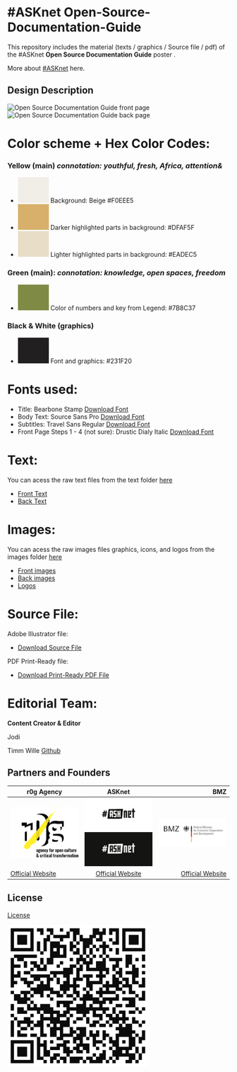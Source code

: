 # #ASKnet Open-Source-Documentation-Guide

This repository includes the material (texts / graphics / Source file / pdf) of the #ASKnet __Open Source Documentation Guide__ poster .

More about [#ASKnet](https://asknet.community/) here.

## Design Description

![Open Source Documentation Guide front page](ODG-front.png)
![Open Source Documentation Guide back page](ODG-back.png)


# **Color scheme + Hex Color Codes:**

### Yellow (main) *connotation: youthful, fresh, Africa, attention&*

* ![#F0EEE5](color-codes/F0EEE5.png) Background: Beige #F0EEE5 
* ![#DFAF5F](color-codes/DFAF5F.png) Darker highlighted parts in background: #DFAF5F 
* ![#EADEC5](color-codes/EADEC5.png) Lighter highlighted parts in background: #EADEC5

### Green (main): *connotation: knowledge, open spaces, freedom*

* ![#7B8C37](color-codes/7B8C37.png) Color of numbers and key from Legend: #7B8C37 

### Black & White (graphics)

* ![#231F20](color-codes/231F20.png) Font and graphics: #231F20 

# **Fonts used:**

* Title: Bearbone Stamp [Download Font](https://www.dfonts.org/fonts/bearbone-sans/)
* Body Text: Source Sans Pro [Download Font](https://fonts.google.com/specimen/Source+Sans+Pro/)
* Subtitles: Travel Sans Regular [Download Font](https://ifonts.xyz/travel-font.html)
* Front Page Steps 1 - 4 (not sure): Drustic Dialy Italic [Download Font](https://allbestfonts.com/drusticdialy/)

# **Text:**

You can acess the raw text files from the text folder [here](https://github.com/opencultureagency/Open-Documentation-Guide/tree/master/text)

* [Front Text](text/text-ODG-front.txt)
* [Back Text](text/text-ODG-back.txt)


# **Images:**

You can acess the raw images files graphics, icons, and logos from the images folder [here](https://github.com/opencultureagency/Open-Documentation-Guide/tree/master/images)

* [Front images](https://github.com/opencultureagency/Open-Documentation-Guide/tree/master/images/front)
* [Back images](https://github.com/opencultureagency/Open-Documentation-Guide/tree/master/images/back)
* [Logos](https://github.com/opencultureagency/Open-Documentation-Guide/tree/master/images/logos)

# **Source File:**

Adobe Illustrator file:
* [Download Source File](https://cloud.openculture.agency/index.php/s/qLzMayizsELSWcd)

PDF Print-Ready file:
* [Download Print-Ready PDF File](https://cloud.openculture.agency/index.php/s/zwx5t75CyGjtNja)


# **Editorial Team:**
**Content Creator & Editor**

Jodi

Timm Wille [Github](https://github.com/timmwille/)

## Partners and Founders


| r0g Agency |      ASKnet      |  BMZ |
|----------|:-------------:|------:|
| [![r0g Logo](images/logos/r0g-logo-new-2021.png)](https://openculture.agency/)| [![#ASKnet Logo](images/logos/asknet-logo.png)](https://github.com/ASKnet-Open-Training)| [![#ASKnet Logo](images/logos/bmz-logo.png)](https://www.bmz.de/en/) |
| [Official Website](https://openculture.agency/) | [Official Website](https://github.com/ASKnet-Open-Training) | [Official Website](https://www.bmz.de/en/) |

## License
[License](https://github.com/opencultureagency/Open-Documentation-Guide/blob/master/LICENSE.md)

![](/qrcode-OpenDocumentationGuide-GitHub.svg)
